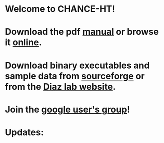 Welcome to CHANCE-HT!
=================
Download the pdf [manual](https://github.com/songlab/chance/raw/master/Manual.pdf) or browse it [online](https://github.com/diazlab/chance/wiki/).
=================
Download binary executables and sample data from [sourceforge](https://sourceforge.net/projects/chanceht/) or from the [Diaz lab website](http://diazlab.ucsf.edu/chance.html).
========
Join the [google user's group](https://groups.google.com/forum/#!forum/chance-users-group)!
=========
Updates:
=========
